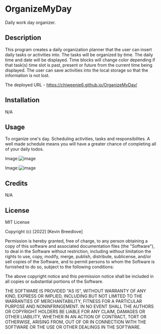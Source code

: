 # OrganizeMyDay
Daily work day organizer.



## Description
This program creates a daily organization planner that the user can insert daily tasks or activities into. The tasks will be organized by time. The daily time and date will be displayed. Time blocks will change color depending if that task(s) time slot is past, present or future from the current time being displayed. The user can save activities into the local storage so that the information is not lost.

The deployed URL - https://chiweenie6.github.io/OrganizeMyDay/



## Installation

N/A

## Usage
To organize one's day. Scheduling activities, tasks and responsibilites. A well made schedule means you will have a greater chance of completing all of your daily todos.

Image:![image](https://user-images.githubusercontent.com/113393706/207200867-6762abed-8ee7-4a1e-a5da-cf84a50aa36a.png)

Image:![image](https://user-images.githubusercontent.com/113393706/207200927-747e02b9-b3b4-431f-859c-5a0513fd4a77.png)



## Credits

N/A

## License

MIT License

Copyright (c) [2022] [Kevin Breedlove]

Permission is hereby granted, free of charge, to any person obtaining a copy
of this software and associated documentation files (the "Software"), to deal
in the Software without restriction, including without limitation the rights
to use, copy, modify, merge, publish, distribute, sublicense, and/or sell
copies of the Software, and to permit persons to whom the Software is
furnished to do so, subject to the following conditions:

The above copyright notice and this permission notice shall be included in all
copies or substantial portions of the Software.

THE SOFTWARE IS PROVIDED "AS IS", WITHOUT WARRANTY OF ANY KIND, EXPRESS OR
IMPLIED, INCLUDING BUT NOT LIMITED TO THE WARRANTIES OF MERCHANTABILITY,
FITNESS FOR A PARTICULAR PURPOSE AND NONINFRINGEMENT. IN NO EVENT SHALL THE
AUTHORS OR COPYRIGHT HOLDERS BE LIABLE FOR ANY CLAIM, DAMAGES OR OTHER
LIABILITY, WHETHER IN AN ACTION OF CONTRACT, TORT OR OTHERWISE, ARISING FROM,
OUT OF OR IN CONNECTION WITH THE SOFTWARE OR THE USE OR OTHER DEALINGS IN THE
SOFTWARE.
